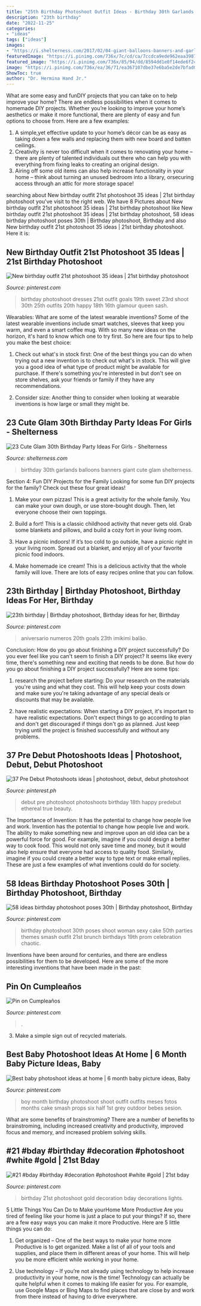 ```yaml
---
title: "25th Birthday Photoshoot Outfit Ideas - Birthday 30th Garlands Balloons Banners Giant Cute Glam Shelterness"
description: "23th birthday"
date: "2022-11-25"
categories:
- "ideas"
tags: ["ideas"]
images:
- "https://i.shelterness.com/2017/02/04-giant-balloons-banners-and-garlands.jpg"
featuredImage: "https://i.pinimg.com/736x/7c/cd/ca/7ccdca9ede962eaa398775d5961f0831.jpg"
featured_image: "https://i.pinimg.com/736x/85/94/dd/8594dd1e0f14ede6f2c22e6b89e8789b.jpg"
image: "https://i.pinimg.com/736x/ea/36/71/ea367107dbe37e6ba5e2de7bfad0a8cc.jpg"
ShowToc: true
author: "Dr. Hermina Hand Jr."
---
```



What are some easy and funDIY projects that you can take on to help improve your home?
There are endless possibilities when it comes to homemade DIY projects. Whether you’re looking to improve your home’s aesthetics or make it more functional, there are plenty of easy and fun options to choose from. Here are a few examples: 
1. A simple,yet effective update to your home’s décor can be as easy as taking down a few walls and replacing them with new board and batten ceilings. 
2. Creativity is never too difficult when it comes to renovating your home – there are plenty of talented individuals out there who can help you with everything from fixing leaks to creating an original design. 
3. Airing off some old items can also help increase functionality in your home – think about turning an unused bedroom into a library, orsecuring access through an attic for more storage space!

	

		
searching about New birthday outfit 21st photoshoot 35 ideas | 21st birthday photoshoot you've visit to the right web. We have 8 Pictures about New birthday outfit 21st photoshoot 35 ideas | 21st birthday photoshoot like New birthday outfit 21st photoshoot 35 ideas | 21st birthday photoshoot, 58 ideas birthday photoshoot poses 30th | Birthday photoshoot, Birthday and also New birthday outfit 21st photoshoot 35 ideas | 21st birthday photoshoot. Here it is:
		
    
## New Birthday Outfit 21st Photoshoot 35 Ideas | 21st Birthday Photoshoot

<img loading=lazy src="https://i.pinimg.com/736x/ea/36/71/ea367107dbe37e6ba5e2de7bfad0a8cc.jpg" onerror="this.onerror=null;this.src='https://tse3.mm.bing.net/th?id=OIP.gi2RfLOzE3srY8i9Llzw4wAAAA&amp;pid=15.1';" alt="New birthday outfit 21st photoshoot 35 ideas | 21st birthday photoshoot">

_Source: pinterest.com_

>birthday photoshoot dresses 21st outfit goals 19th sweet 23rd shoot 30th 25th outfits 20th happy 18th 16th glamour queen sash. 

	

Wearables: What are some of the latest wearable inventions?
Some of the latest wearable inventions include smart watches, sleeves that keep you warm, and even a smart coffee mug. With so many new ideas on the horizon, it's hard to know which one to try first. So here are four tips to help you make the best choice:
1. Check out what's in stock first: One of the best things you can do when trying out a new invention is to check out what's in stock. This will give you a good idea of what type of product might be available for purchase. If there's something you're interested in but don't see on store shelves, ask your friends or family if they have any recommendations.

2. Consider size: Another thing to consider when looking at wearable inventions is how large or small they might be.

    
## 23 Cute Glam 30th Birthday Party Ideas For Girls - Shelterness

<img loading=lazy src="https://i.shelterness.com/2017/02/04-giant-balloons-banners-and-garlands.jpg" onerror="this.onerror=null;this.src='https://tse2.mm.bing.net/th?id=OIP.uexFYFHb_cbRifhb0lJRcQHaJ4&amp;pid=15.1';" alt="23 Cute Glam 30th Birthday Party Ideas For Girls - Shelterness">

_Source: shelterness.com_

>birthday 30th garlands balloons banners giant cute glam shelterness. 

	

Section 4: Fun DIY Projects for the Family
Looking for some fun DIY projects for the family? Check out these four great ideas!
1. Make your own pizzas! This is a great activity for the whole family. You can make your own dough, or use store-bought dough. Then, let everyone choose their own toppings.

2. Build a fort! This is a classic childhood activity that never gets old. Grab some blankets and pillows, and build a cozy fort in your living room.

3. Have a picnic indoors! If it’s too cold to go outside, have a picnic right in your living room. Spread out a blanket, and enjoy all of your favorite picnic food indoors.

4. Make homemade ice cream! This is a delicious activity that the whole family will love. There are lots of easy recipes online that you can follow.

    
## 23th Birthday | Birthday Photoshoot, Birthday Ideas For Her, Birthday

<img loading=lazy src="https://i.pinimg.com/736x/d8/a4/ea/d8a4ea5c470b8b33bebc94370aaf624d--birthday-makeup--birthday.jpg" onerror="this.onerror=null;this.src='https://tse1.mm.bing.net/th?id=OIP.RoBZ2uLKsLcEG8fXjpIasQHaJ3&amp;pid=15.1';" alt="23th birthday | Birthday photoshoot, Birthday ideas for her, Birthday">

_Source: pinterest.com_

>aniversario numeros 20th goals 23th imikimi balão. 

	

Conclusion: How do you go about finishing a DIY project successfully?
Do you ever feel like you can't seem to finish a DIY project? It seems like every time, there's something new and exciting that needs to be done. But how do you go about finishing a DIY project successfully? Here are some tips: 
1. research the project before starting: Do your research on the materials you're using and what they cost. This will help keep your costs down and make sure you're taking advantage of any special deals or discounts that may be available. 

2. have realistic expectations: When starting a DIY project, it's important to have realistic expectations. Don't expect things to go according to plan and don't get discouraged if things don't go as planned. Just keep trying until the project is finished successfully and without any problems. 


    
## 37 Pre Debut Photoshoots Ideas | Photoshoot, Debut, Debut Photoshoot

<img loading=lazy src="https://i.pinimg.com/236x/56/56/4b/56564b23860a75dad3f0a73d0c048879.jpg" onerror="this.onerror=null;this.src='https://tse2.mm.bing.net/th?id=OIP.KmamzpQjvgg5oubojzKzMQAAAA&amp;pid=15.1';" alt="37 Pre Debut Photoshoots ideas | photoshoot, debut, debut photoshoot">

_Source: pinterest.ph_

>debut pre photoshoot photoshoots birthday 18th happy predebut ethereal true beauty. 

	

The Importance of Invention: It has the potential to change how people live and work.
Invention has the potential to change how people live and work. The ability to make something new and improve upon an old idea can be a powerful force for good. For example, imagine if you could design a better way to cook food. This would not only save time and money, but it would also help ensure that everyone had access to quality food. Similarly, imagine if you could create a better way to type text or make email replies. These are just a few examples of what inventions could do for society.

    
## 58 Ideas Birthday Photoshoot Poses 30th | Birthday Photoshoot, Birthday

<img loading=lazy src="https://i.pinimg.com/originals/35/1e/21/351e215f67e192ae813b437354b21d62.jpg" onerror="this.onerror=null;this.src='https://tse4.mm.bing.net/th?id=OIP.ndxC1nbPSe3SLbMhjKBedAAAAA&amp;pid=15.1';" alt="58 ideas birthday photoshoot poses 30th | Birthday photoshoot, Birthday">

_Source: pinterest.com_

>birthday photoshoot 30th poses shoot woman sexy cake 50th parties themes smash outfit 21st brunch birthdays 19th prom celebration chaotic. 

	

Inventions have been around for centuries, and there are endless possibilities for them to be developed. Here are some of the more interesting inventions that have been made in the past:

    
## Pin On Cumpleaños

<img loading=lazy src="https://i.pinimg.com/736x/7c/cd/ca/7ccdca9ede962eaa398775d5961f0831.jpg" onerror="this.onerror=null;this.src='https://tse2.mm.bing.net/th?id=OIP.wAyTgBJ_Sk1ltlhFM4TeOwHaLX&amp;pid=15.1';" alt="Pin on Cumpleaños">

_Source: pinterest.com_

>. 

	

3. Make a simple sign out of recycled materials.

    
## Best Baby Photoshoot Ideas At Home | 6 Month Baby Picture Ideas, Baby

<img loading=lazy src="https://i.pinimg.com/736x/85/94/dd/8594dd1e0f14ede6f2c22e6b89e8789b.jpg" onerror="this.onerror=null;this.src='https://tse3.mm.bing.net/th?id=OIP.wJTwzGjytfSJuxQmIgu-cwHaGW&amp;pid=15.1';" alt="Best baby photoshoot ideas at home | 6 month baby picture ideas, Baby">

_Source: pinterest.com_

>boy month birthday photoshoot shoot outfit outfits meses fotos months cake smash props six half 1st grey outdoor bebes sesion. 

	

What are some benefits of brainstroming?
There are a number of benefits to brainstroming, including increased creativity and productivity, improved focus and memory, and increased problem solving skills.

    
## #21 #bday #birthday #decoration #photoshoot #white #gold | 21st Bday

<img loading=lazy src="https://i.pinimg.com/originals/7e/8e/56/7e8e56ffc16ad22dd2c757b51a725d91.jpg" onerror="this.onerror=null;this.src='https://tse1.mm.bing.net/th?id=OIP.d--h70c4QoE_ltqylqYbBgHaLH&amp;pid=15.1';" alt="#21 #bday #birthday #decoration #photoshoot #white #gold | 21st bday">

_Source: pinterest.com_

>birthday 21st photoshoot gold decoration bday decorations lights. 

	

5 Little Things You Can Do to Make yourHome More Productive
Are you tired of feeling like your home is just a place to put your things? If so, there are a few easy ways you can make it more Productive. Here are 5 little things you can do:
1. Get organized – One of the best ways to make your home more Productive is to get organized. Make a list of all of your tools and supplies, and place them in different areas of your home. This will help you be more efficient while working in your home.

2. Use technology – If you’re not already using technology to help increase productivity in your home, now is the time! Technology can actually be quite helpful when it comes to making life easier for you. For example, use Google Maps or Bing Maps to find places that are close by and work from there instead of having to drive everywhere.



